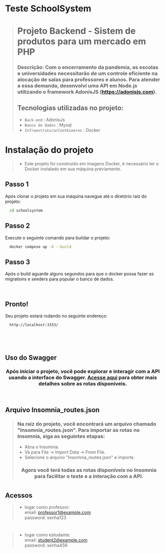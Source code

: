 # Teste SchoolSystem

>
>
> # Projeto Backend - Sistem de produtos para um mercado em PHP
>
> ### Descrição: Com o encerramento da pandemia, as escolas e universidades necessitarão de um controle eficiente na alocação de salas para professores e alunos. Para atender a essa demanda, desenvolvi uma API em Node.js utilizando o framework AdonisJS (https://adonisjs.com).
>
>
> ## Tecnologias utilizadas no projeto:
>  - `Back-end` : AdonisJs
>  - `Banco de dados` : Mysql
>  - `Infraestrutura/Contêineres` : Docker
>
>#

# Instalação do projeto

> - Este projeto foi construido em imagens Docker, é necessário ter o Docker instalado em sua máquina previamente.

 ## Passo 1
   Após clonar o projeto em sua máquina navegue até o diretório raiz do projeto:
```bash
  cd schoolsystem
```

 ## Passo 2
   Execute o seguinte comando para buildar o projeto:
```bash
  docker compose up -d --build
```

 ## Passo 3
   Após o build aguarde alguns segundos para que o docker possa fazer as migrations e seeders para popular o banco de dados.

<br>


 ## Pronto!
   Seu projeto estará rodando no seguinte endereço:
```bash
  http://localhost:3333/
```

#
<br>
 
 ## Uso do Swagger
 <h3 align="center">Após iniciar o projeto, você pode explorar e interagir com a API usando a interface do Swagger. <a href="http://localhost:3333/docs">Acesse aqui</a> para obter mais detalhes sobre as rotas disponíveis.</h3>

<br>

## Arquivo Insomnia_routes.json

>
> ### Na raiz do projeto, você encontrará um arquivo chamado "Insomnia_routes.json". Para importar as rotas no Insomnia, siga as seguintes etapas:
> - Abra o Insomnia.
> - Vá para File -> Import Data -> From File.
> - Selecione o arquivo "Insomnia_routes.json" e importe.
> <h3 align="center">Agora você terá todas as rotas disponíveis no Insomnia para facilitar o teste e a interação com a API.</h3>
>
>#

## Acessos

> - logar como professor: <br>
> email: professor1@example.com <br>
> password: senha123

#

> - logar como estudante: <br>
> email: student2@example.com <br>
> password: senha456
#